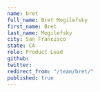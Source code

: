 ```yaml
---
name: bret
full_name: Bret Mogilefsky
first_name: Bret
last_name: Mogilefsky
city: San Francisco
state: CA
role: Product Lead
github: 
twitter: 
redirect_from: "/team/bret/"
published: true
---
```


